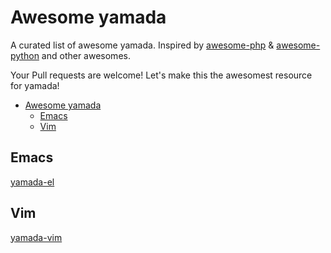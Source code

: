 # Awesome yamada

A curated list of awesome yamada. Inspired by [awesome-php](https://github.com/ziadoz/awesome-php) & [awesome-python](https://github.com/vinta/awesome-python) and other awesomes.

Your Pull requests are welcome! Let's make this the awesomest resource for yamada!

- [Awesome yamada](#awesome-yamada)
  - [Emacs](#emacs)
  - [Vim](#vim)

## Emacs

[yamada-el](https://github.com/gongo/yamada-el)

## Vim

[yamada-vim](https://github.com/mattn/yamada-vim)

